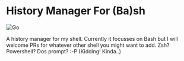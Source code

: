 # History Manager For (Ba)sh

![Go](https://github.com/svanellewee/history-manager/workflows/Go/badge.svg)

A history manager for my shell. Currently it focusses on Bash but I will welcome PRs for whatever other shell you might want to add. Zsh? Powershell? Dos prompt? :-P (Kidding! Kinda..)



